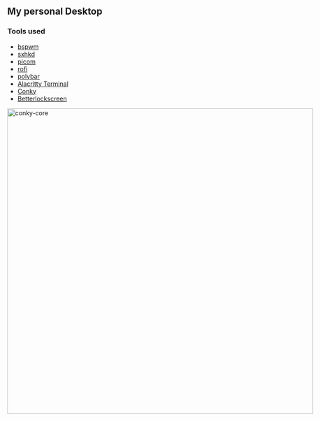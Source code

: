 ## My personal Desktop

### Tools used

* [bspwm](https://github.com/baskerville/bspwm)
* [sxhkd](https://github.com/baskerville/sxhkd)
* [picom](https://github.com/yshui/picom)
* [rofi](https://github.com/davatorium/rofi)
* [polybar](https://github.com/polybar/polybar)
* [Alacritty Terminal](https://github.com/alacritty/alacritty)
* [Conky](https://github.com/brndnmtthws/conky)
* [Betterlockscreen](https://github.com/betterlockscreen/betterlockscreen)



<div style="float:left">
<img alt=conky-core height=700px src=https://github.com/madhur/dotfiles/blob/24031182121c8af6a5bb4e01f02b34200bb0b449/screenshot.png />
</div>
<div style="float:clear"></div>
<p/><p/><p/>
